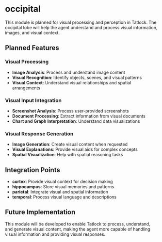 # occipital

This module is planned for visual processing and perception in Tatlock. The occipital lobe will help the agent understand and process visual information, images, and visual context.

## Planned Features

### Visual Processing
- **Image Analysis**: Process and understand image content
- **Visual Recognition**: Identify objects, scenes, and visual patterns
- **Visual Context**: Understand visual relationships and spatial arrangements

### Visual Input Integration
- **Screenshot Analysis**: Process user-provided screenshots
- **Document Processing**: Extract information from visual documents
- **Chart and Graph Interpretation**: Understand data visualizations

### Visual Response Generation
- **Image Generation**: Create visual content when requested
- **Visual Explanations**: Provide visual aids for complex concepts
- **Spatial Visualization**: Help with spatial reasoning tasks

## Integration Points

- **cortex**: Provide visual context for decision making
- **hippocampus**: Store visual memories and patterns
- **parietal**: Integrate visual and spatial information
- **temporal**: Process visual language and descriptions

## Future Implementation

This module will be developed to enable Tatlock to process, understand, and generate visual content, making the agent more capable of handling visual information and providing visual responses.
